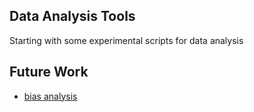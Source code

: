 Data Analysis Tools
-------------------

Starting with some experimental scripts for data analysis

Future Work
-----------

* [bias analysis](http://paulgraham.com/bias.html)
